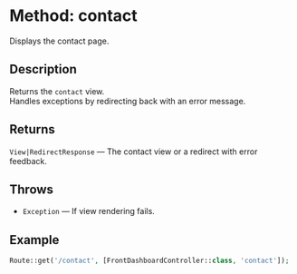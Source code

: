 
# Method: contact

Displays the contact page.

## Description
Returns the `contact` view.  
Handles exceptions by redirecting back with an error message.

## Returns
`View|RedirectResponse` — The contact view or a redirect with error feedback.

## Throws
- `Exception` — If view rendering fails.

## Example
```php
Route::get('/contact', [FrontDashboardController::class, 'contact']);
